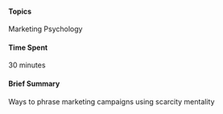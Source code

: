 #### Topics
Marketing Psychology


#### Time Spent
30 minutes

#### Brief Summary
Ways to phrase marketing campaigns using scarcity mentality


